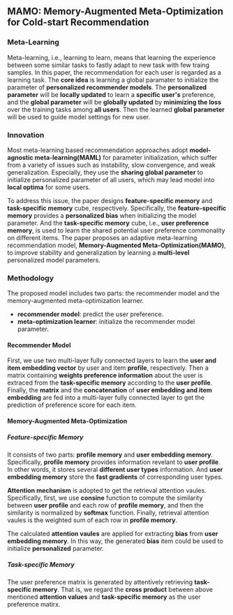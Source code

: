 ## MAMO: Memory-Augmented Meta-Optimization for Cold-start Recommendation

### Meta-Learning
Meta-learning, i.e., learning to learn, means that learning the experience between some similar tasks to fastly adapt to new task with few traing samples. In this paper, the recommendation for each user is regarded as a learning task. The **core idea** is learning a global paramater to initialize the parameter of **personalized recommender models**. The **personalized parameter** will be **locally updated** to learn a **specific user's** preference, and the **global parameter** will be **globally updated** by **minimizing the loss** over the training tasks among **all users**. Then the learned **global parameter** will be used to guide model settings for new user.

### Innovation
Most meta-learning based recommendation approaches adopt **model-agnostic meta-learning(MAML)** for parameter initialization, which suffer from a variety of issues such as instability, slow convergence, and weak generalization. Especially, they use the **sharing global parameter** to initialize personalized parameter of all users, which may lead model into **local optima** for some users.

To address this issue, the paper designs **feature-specific memory** and **task-specific memory** cube, respectively. Specifically, the **feature-specific memory** provides a **personalized bias** when initializing the model parameter. And the **task-specific memory** cube, i.e., **user preference memory**, is used to learn the shared potential user preference commonality on different items. The paper proposes an adaptive meta-learning recommendation model, **Memory-Augmented Meta-Optimization(MAMO)**, to improve stability and generalization by learning a **multi-level** personalized model parameters.

### Methodology
The proposed model includes two parts: the recommender model and the memory-augmented meta-optimization learner.

* **recommender model**: predict the user preference.
* **meta-optimization learner**: initialize the recommender model parameter.

#### Recommender Model
First, we use two multi-layer fully connected layers to learn the **user and item embedding vector** by user and item **profile**, respectively. Then a matrix containing **weights preference information** about the user is extraced from the **task-specific memory** according to the **user profile**. Finally, the **matrix** and the **concatenation** of **user embedding and item embedding** are fed into a multi-layer fully connected layer to get the prediction of preference score for each item.

#### Memory-Augmented Meta-Optimization

##### Feature-specific Memory
It consists of two parts: **profile memory** and **user embedding memory**. Specifically, **profile memory** provides information revelant to **user profile**. In other words, it stores several **different user types** information. And **user embedding memory** store the **fast gradients** of corresponding user types.

 **Attention mechanism** is adopted to get the retrieval attention vaules. Specifically, first, we use **consine** function to compute the similarity between **user profile** and each row of **profile memory**, and then the similarity is normalized by **softmax** function. Finally, retrieval attention vaules is the weighted sum of each row in **profile memory**. 
 
The calculated **attention vaules** are applied for extracting **bias** from **user embedding memory**.
In this way, the generated **bias** item could be used to initialize **personalized** parameter.

##### Task-specific Memory
The user preference matrix is generated by attentively retrieving **task-specific memory**. That is, we regard the **cross product** between above mentioned **attention values** and **task-specific memory** as the user preference matirx.


